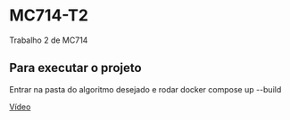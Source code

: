 # MC714-T2
Trabalho 2 de MC714

## Para executar o projeto
Entrar na pasta do algoritmo desejado e rodar docker compose up --build

[Vídeo](https://youtu.be/UjPWworBTI8)
